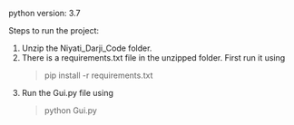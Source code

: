 python version: 3.7

Steps to run the project:

1. Unzip the Niyati_Darji_Code folder.
2. There is a requirements.txt file in the unzipped folder. First run it using
	> pip install -r requirements.txt
3. Run the Gui.py file using 
	> python Gui.py